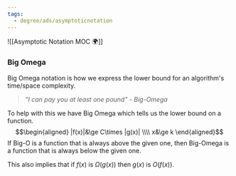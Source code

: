 ```yaml
---
tags:
  - degree/ads/asymptoticnotation
---
```

![[Asymptotic Notation MOC 🌍]]

### Big Omega

Big Omega notation is how we express the lower bound for an algorithm's time/space complexity.

>*"I can pay you at least one pound" - Big-Omega*

To help with this we have Big Omega which tells us the lower bound on a function.
$$\begin{aligned}
|f(x)|&\ge C\times |g(x)| \\\\
x&\ge k
\end{aligned}$$
If Big-O is a function that is always above the given one, then Big-Omega is a function that is always below the given one.

This also implies that if $f(x)$ is $\Omega (g(x))$ then $g(x)$ is $O(f(x))$.

